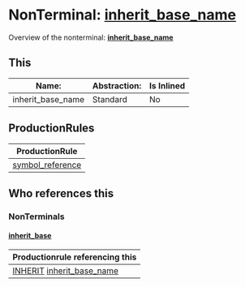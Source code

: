 # NonTerminal: **[inherit_base_name](./inherit_base_name.md)**

Overview of the nonterminal: **[inherit_base_name](./inherit_base_name.md)**



## This

| Name:                | Abstraction:    | Is Inlined |
| -------------------- | --------------- | ---------- |
| inherit_base_name | Standard | No |



## ProductionRules

| ProductionRule |
| ---- |
| [symbol_reference](./symbol_reference.md)  |




## Who references this

### NonTerminals


#### [inherit_base](./../Grammar/inherit_base.md)

| Productionrule referencing this                      |
| ---------------------------------------------------- |
| [INHERIT](./../Lexicon/INHERIT.md) [inherit_base_name](./inherit_base_name.md)  |



